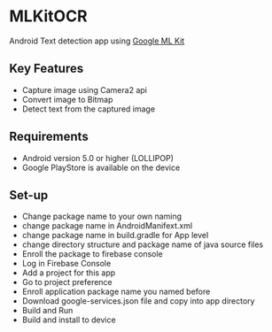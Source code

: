 # MLKitOCR
Android Text detection app using [Google ML Kit](https://developers.google.com/ml-kit/)

## Key Features
* Capture image using Camera2 api
* Convert image to Bitmap 
* Detect text from the captured image 

## Requirements
* Android version 5.0 or higher (LOLLIPOP)
* Google PlayStore is available on the device

## Set-up
* Change package name to your own naming
* change package name in AndroidManifext.xml
* change package name in build.gradle for App level
* change directory structure and package name of java source files
* Enroll the package to firebase console
* Log in Firebase Console
* Add a project for this app
* Go to project preference
* Enroll application package name you named before
* Download google-services.json file and copy into app directory
* Build and Run
* Build and install to device
